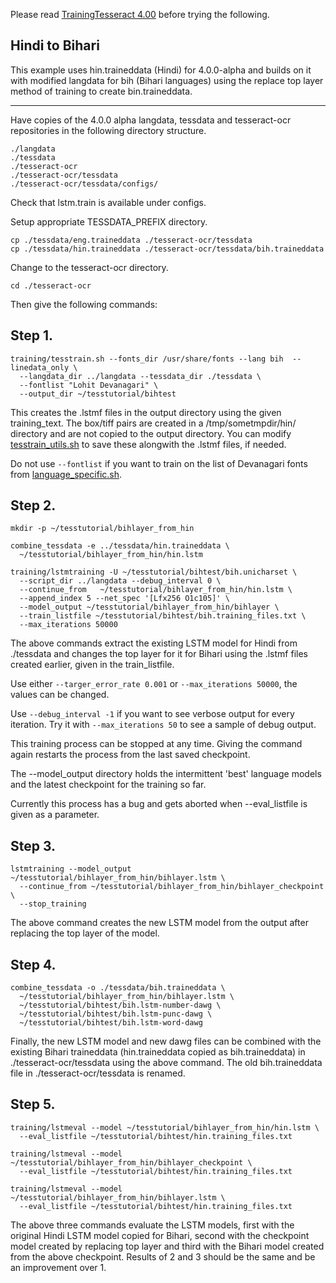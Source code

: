 Please read [TrainingTesseract 4.00](https://github.com/tesseract-ocr/tesseract/wiki/TrainingTesseract-4.00) before trying the following.

Hindi to Bihari
----------

This example uses hin.traineddata (Hindi) for 4.0.0-alpha and builds on it with modified langdata for bih (Bihari languages) using the replace top layer method of training to create bin.traineddata.

---

Have copies of the 4.0.0 alpha langdata, tessdata and tesseract-ocr repositories in the following directory structure.

```
./langdata
./tessdata
./tesseract-ocr
./tesseract-ocr/tessdata
./tesseract-ocr/tessdata/configs/
```
Check that lstm.train is available under configs.

Setup appropriate TESSDATA_PREFIX directory.
```
cp ./tessdata/eng.traineddata ./tesseract-ocr/tessdata
cp ./tessdata/hin.traineddata ./tesseract-ocr/tessdata/bih.traineddata
```

Change to the tesseract-ocr directory.

```
cd ./tesseract-ocr
```

Then give the following commands:

Step 1.
-----
```
training/tesstrain.sh --fonts_dir /usr/share/fonts --lang bih  --linedata_only \
  --langdata_dir ../langdata --tessdata_dir ./tessdata \
  --fontlist "Lohit Devanagari" \
  --output_dir ~/tesstutorial/bihtest
```
This creates the .lstmf files in the output directory using the given training_text. The box/tiff pairs are created in a /tmp/sometmpdir/hin/ directory and are not copied to the output directory. You can modify [tesstrain_utils.sh](https://github.com/tesseract-ocr/tesseract/blob/master/training/tesstrain_utils.sh) to save these alongwith the .lstmf files, if needed.

Do not use `--fontlist` if you want to train on the list of Devanagari fonts from [language_specific.sh](https://github.com/tesseract-ocr/tesseract/blob/master/training/language-specific.sh).

Step 2.
-----
```
mkdir -p ~/tesstutorial/bihlayer_from_hin 

combine_tessdata -e ../tessdata/hin.traineddata \
  ~/tesstutorial/bihlayer_from_hin/hin.lstm
  
training/lstmtraining -U ~/tesstutorial/bihtest/bih.unicharset \
  --script_dir ../langdata --debug_interval 0 \
  --continue_from   ~/tesstutorial/bihlayer_from_hin/hin.lstm \
  --append_index 5 --net_spec '[Lfx256 O1c105]' \
  --model_output ~/tesstutorial/bihlayer_from_hin/bihlayer \
  --train_listfile ~/tesstutorial/bihtest/bih.training_files.txt \
  --max_iterations 50000
```
The above commands extract the existing LSTM model for Hindi from ./tessdata and changes the top layer for it for Bihari using the .lstmf files created earlier, given in the train_listfile. 

Use either `--targer_error_rate 0.001` or `--max_iterations 50000`, the values can be changed.

Use `--debug_interval -1` if you want to see verbose output for every iteration. 
Try it with `--max_iterations 50` to see a sample of debug output.

This training process can be stopped at any time. Giving the command again restarts the process from the last saved checkpoint. 

The --model_output directory holds the intermittent 'best' language models and the latest checkpoint for the training so far.

Currently this process has a bug and gets aborted when --eval_listfile is given as a parameter.

Step 3.
-----
``` 
lstmtraining --model_output ~/tesstutorial/bihlayer_from_hin/bihlayer.lstm \
  --continue_from ~/tesstutorial/bihlayer_from_hin/bihlayer_checkpoint \
  --stop_training
```
The above command creates the new LSTM model from the output after replacing the top layer of the model.

Step 4.
-----
```
combine_tessdata -o ./tessdata/bih.traineddata \
  ~/tesstutorial/bihlayer_from_hin/bihlayer.lstm \
  ~/tesstutorial/bihtest/bih.lstm-number-dawg \
  ~/tesstutorial/bihtest/bih.lstm-punc-dawg \
  ~/tesstutorial/bihtest/bih.lstm-word-dawg 
```  
Finally, the new LSTM model and new dawg files can be combined with the existing Bihari traineddata (hin.traineddata copied as bih.traineddata) in ./tesseract-ocr/tessdata using the above command. The old bih.traineddata file in ./tesseract-ocr/tessdata is renamed.

Step 5.
-----

```
training/lstmeval --model ~/tesstutorial/bihlayer_from_hin/hin.lstm \
  --eval_listfile ~/tesstutorial/bihtest/hin.training_files.txt  
  
training/lstmeval --model ~/tesstutorial/bihlayer_from_hin/bihlayer_checkpoint \
  --eval_listfile ~/tesstutorial/bihtest/hin.training_files.txt  
  
training/lstmeval --model ~/tesstutorial/bihlayer_from_hin/bihlayer.lstm \
  --eval_listfile ~/tesstutorial/bihtest/hin.training_files.txt  
``` 

The above three commands evaluate the LSTM models, 
first with the original Hindi LSTM model copied for Bihari, 
second with the checkpoint model created by replacing top layer and 
third with the Bihari model created from the above checkpoint.
Results of 2 and 3 should be the same and be an improvement over 1.

